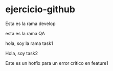 # ejercicio-github

Esta es la rama develop

esta es la rama QA

hola, soy la rama task1

Hola, soy task2

Este es un hotfix para un error critico en feature1
